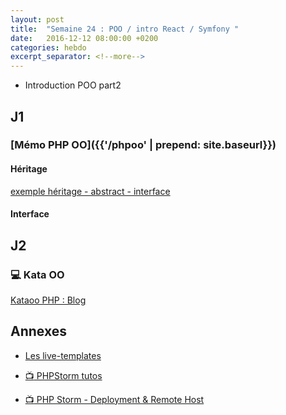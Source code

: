 ```yaml
---
layout: post
title:  "Semaine 24 : POO / intro React / Symfony "
date:   2016-12-12 08:00:00 +0200
categories: hebdo 
excerpt_separator: <!--more-->
---
```


- Introduction POO part2

<!--more-->

## J1

### [Mémo PHP OO]({{'/phpoo' | prepend: site.baseurl}})

#### Héritage

[exemple héritage - abstract - interface](https://gist.github.com/rxlabz/0267cf118991cbbe0bdcd40297ff05c8) 

#### Interface

## J2



### :computer: Kata OO

[Kataoo PHP : Blog](https://github.com/simplyon2/kataoo)

## Annexes

- [Les live-templates](http://rxlabz.github.io/tools/2016/03/28/intellij-file-et-live-templates.html)

- [:tv: PHPStorm tutos](https://www.youtube.com/playlist?list=PLQ176FUIyIUbfeFz-2EbDzwExRlD0Bc-w)

- [:tv: PHP Storm - Deployment & Remote Host](https://www.youtube.com/watch?v=AHK20LWEWXQ)